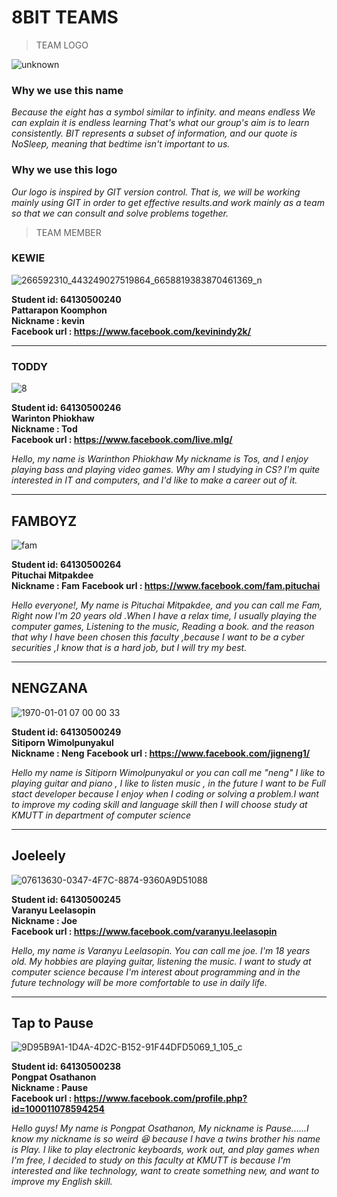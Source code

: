 # 8BIT TEAMS 
>TEAM LOGO



![unknown](https://user-images.githubusercontent.com/83826754/153368572-2307b541-a737-4395-a83c-ddfe7295d29f.png) 

### Why we use this name

*Because the eight has a symbol similar to infinity. and means endless We can explain it is endless learning That's what our group's aim is to learn consistently. BIT represents a subset of information, and our quote is NoSleep, meaning that bedtime isn't important to us.* 


### Why we use this logo

*Our logo is inspired by GIT version control. That is, we will be working mainly using GIT in order to get effective results.and work mainly as a team so that we can consult and solve problems together.*



>TEAM MEMBER

### KEWIE

![266592310_443249027519864_6658819383870461369_n](https://user-images.githubusercontent.com/83826754/153370521-d01510e5-ac75-4319-bb38-71967768667c.jpg)

**Student id: 64130500240**     
**Pattarapon Koomphon**  
**Nickname : kevin**   
**Facebook url :  https://www.facebook.com/kevinindy2k/**

--------------------------------------------------------------------------------------------------------------------------------------------------------------


### TODDY
![8](https://user-images.githubusercontent.com/83826754/153369853-715201c1-dc94-459e-8321-36602c0234c5.png)

  **Student id: 64130500246**  
**Warinton Phiokhaw**  
**Nickname : Tod**  
**Facebook url :  https://www.facebook.com/live.mlg/**

*Hello, my name is Warinthon Phiokhaw My nickname is Tos, and I enjoy playing bass and playing video games. Why am I studying in CS?
I'm quite interested in IT and computers, and I'd like to make a career out of it.*


--------------------------------------------------------------------------------------------------------------------------------------------------------------
## FAMBOYZ
![fam](https://user-images.githubusercontent.com/83826754/153369747-812bffb5-aaa5-4cb2-a2be-67b26d3cd7a9.jpg)

**Student id: 64130500264**   
**Pituchai Mitpakdee**  
**Nickname : Fam**
**Facebook url :  https://www.facebook.com/fam.pituchai**  

*Hello everyone!, My name is Pituchai Mitpakdee, and you can call me Fam, Right now I'm 20 years old .When I have a relax time, I usually playing the computer games, Listening to the music, Reading a book. and the reason that why I have been chosen this faculty ,because I want to be a cyber securities ,I know that is a hard job, but I will try my best.*


--------------------------------------------------------------------------------------------------------------------------------------------------------------

## NENGZANA

![1970-01-01 07 00 00 33](https://user-images.githubusercontent.com/83826754/153377325-026395b1-aa39-4007-8e5a-199b7ae705bf.jpg)

**Student id: 64130500249**   
**Sitiporn Wimolpunyakul**  
**Nickname : Neng**
**Facebook url :  https://www.facebook.com/jigneng1/**


*Hello my name is Sitiporn Wimolpunyakul or you can call me "neng" I like to playing guitar and piano , I like to listen music , in the future I want to be 
Full stact developer because I enjoy when I coding or solving a problem.I want to improve my coding skill and language skill then I will choose study at KMUTT in department of computer science*

--------------------------------------------------------------------------------------------------------------------------------------------------------------

## Joeleely 
![07613630-0347-4F7C-8874-9360A9D51088](https://user-images.githubusercontent.com/83826754/153376391-137b2a9b-9a36-423f-b2a7-6a8f3a5d86e8.jpg)

**Student id: 64130500245**   
**Varanyu Leelasopin**  
**Nickname : Joe**  
**Facebook url :  https://www.facebook.com/varanyu.leelasopin**

*Hello, my name is Varanyu Leelasopin. You can call me joe. I'm 18 years old. My hobbies are playing guitar, listening the music. I want to study at computer science because I'm interest about programming and in the future technology will be more comfortable to use in daily life.*

--------------------------------------------------------------------------------------------------------------------------------------------------------------

## Tap to Pause 
![9D95B9A1-1D4A-4D2C-B152-91F44DFD5069_1_105_c](https://user-images.githubusercontent.com/83826754/153377224-c442d2f0-9108-47ab-974a-57871a6a6cc6.jpeg)


**Student id: 64130500238**   
**Pongpat Osathanon**  
**Nickname : Pause**  
**Facebook url :  https://www.facebook.com/profile.php?id=100011078594254**

*Hello guys! My name is Pongpat Osathanon, My nickname is Pause......I know my nickname is so weird 😆 because I have a twins brother his name is Play. I like to play electronic keyboards, work out, and play games when I'm free, I decided to study on this faculty at KMUTT is because I'm interested and like technology, want to create something new, and want to improve my English skill.*
